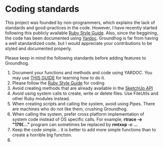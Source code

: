 # Coding standards

This project was founded by non-programmers, which explains the lack of standards and good-practices in the code. However, I have recently started following this publicly available [Ruby Style Guide](https://github.com/bbatsov/ruby-style-guide). Also, since the beggining, the code has been documented using [Yardoc](http://yardoc.org/). Groundhog is far from having a well standardized code, but I would appreciate your contributions to be styled and documented properly.

Please keep in mind the following standards before adding features to Groundhog.

1. Document your functions and methods and code using YARDOC. You may use [THIS GUIDE](http://www.rubydoc.info/gems/yard/file/docs/GettingStarted.md#docing) for learning how to do it.
2. Please follow the [Ruby Style Guide](https://github.com/bbatsov/ruby-style-guide) for coding
3. Avoid creating methods that are already available in the [SketchUp API](http://www.sketchup.com/intl/en/developer/)
4. Avoid using system calls to create, write or delete files. Use FileUtils and other Ruby modules instead.
5. When creating scripts and calling the system, avoid using Pipes. There are machines who do not like them, crushing Groundhog.
6. When calling the system, prefer cross platform implementation of system code instead of OS specific calls. For example, **rtrace -e "179\(..."** program can sometimes be replaced by **rmtxop -c ...**
7. Keep the code simple... it is better to add more simple functions than to create a horrible big function.
8. 
